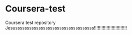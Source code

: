 # Coursera-test
Coursera test repository
Jesussssssssssssssssssssssssssssssssss!!!!!!!!!!!!!!!!!!!!!!!!!!
